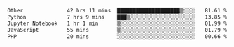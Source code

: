 <!--START_SECTION:waka-->

```txt
Other              42 hrs 11 mins  ████████████████████▒░░░░   81.61 %
Python             7 hrs 9 mins    ███▒░░░░░░░░░░░░░░░░░░░░░   13.85 %
Jupyter Notebook   1 hr 1 min      ▒░░░░░░░░░░░░░░░░░░░░░░░░   01.99 %
JavaScript         55 mins         ▒░░░░░░░░░░░░░░░░░░░░░░░░   01.79 %
PHP                20 mins         ░░░░░░░░░░░░░░░░░░░░░░░░░   00.66 %
```

<!--END_SECTION:waka--> 
 
